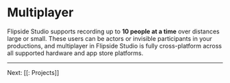 # Multiplayer

Flipside Studio supports recording up to **10 people at a time** over distances large or small. These users can be actors or invisible participants in your productions, and multiplayer in Flipside Studio is fully cross-platform across all supported hardware and app store platforms.

<!-- ## Multi-actor and multi-role

Flipside Studio introduces the concept of users being in different modes which can do different things. These include:

* **Acting mode** - When a user is in character, they're in acting mode and their movements and voice will be recorded.
* **Ghost mode** - When a user switches into ghost mode, they will appear to other users as a virtual headset and controllers but they will be invisible to cameras and in recordings. Ghost mode users can still grab objects and control cameras and other interactive elements in the set, acting as both director and as an invisible hand.
* **Build mode** - Build mode also hides a user from cameras and recordings, and is used during the set dressing and setup stage of production.

Users can switch between these modes at any time, including during recordings. -->

---

Next: [[: Projects]]
